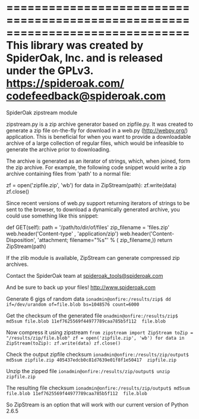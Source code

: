 ==============================================================================
This library was created by SpiderOak, Inc. and is released under the GPLv3.
https://spideroak.com/
codefeedback@spideroak.com
==============================================================================

SpiderOak zipstream module

zipstream.py is a zip archive generator based on zipfile.py. It was created to
generate a zip file on-the-fly for download in a web.py (http://webpy.org/)
application. This is beneficial for when you want to provide a downloadable
archive of a large collection of regular files, which would be infeasible to
generate the archive prior to downloading.

The archive is generated as an iterator of strings, which, when joined, form
the zip archive. For example, the following code snippet would write a zip
archive containing files from 'path' to a normal file:

zf = open('zipfile.zip', 'wb')
for data in ZipStream(path):
    zf.write(data)
zf.close()

Since recent versions of web.py support returning iterators of strings to be
sent to the browser, to download a dynamically generated archive, you could
use something like this snippet:

def GET(self):
    path = '/path/to/dir/of/files'
    zip_filename = 'files.zip'
    web.header('Content-type' , 'application/zip')
    web.header('Content-Disposition', 'attachment; filename="%s"' % (
        zip_filename,))
    return ZipStream(path)

If the zlib module is available, ZipStream can generate compressed zip
archives.

Contact the SpiderOak team at spideroak_tools@spideroak.com

And be sure to back up your files! http://www.spideroak.com


Generate 6 gigs of random data
`ionadmin@onfire:/results/zip$ dd if=/dev/urandom of=file.blob bs=1048576 count=6000`

Get the checksum of the generated file
`onadmin@onfire:/results/zip$ md5sum file.blob
11ef7625569f44977789caa785b5f112  file.blob
`

Now compress it using zipstream
`from zipstream import ZipStream
toZip = "/results/zip/file.blob"
zf = open('zipfile.zip', 'wb')
for data in ZipStream(toZip):
    zf.write(data)
zf.close()`

Check the output zipfile checksum
`ionadmin@onfire:/results/zip/output$ md5sum zipfile.zip
405437edcb0c81d7639e01f8f1e50417  zipfile.zip
`

Unzip the zipped file
`ionadmin@onfire:/results/zip/output$ unzip zipfile.zip`

The resulting file checksum
`ionadmin@onfire:/results/zip/output$ md5sum file.blob
11ef7625569f44977789caa785b5f112  file.blob`


So ZipStream is an option that will work with our current version of Python 2.6.5

